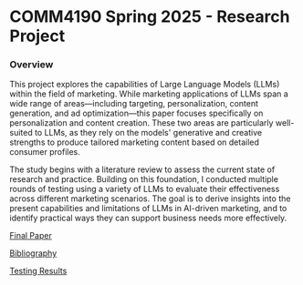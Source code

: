 # COMM4190 Spring 2025 - Research Project

### Overview

This project explores the capabilities of Large Language Models (LLMs) within the field of marketing. While marketing applications of LLMs span a wide range of areas—including targeting, personalization, content generation, and ad optimization—this paper focuses specifically on personalization and content creation. These two areas are particularly well-suited to LLMs, as they rely on the models' generative and creative strengths to produce tailored marketing content based on detailed consumer profiles.

The study begins with a literature review to assess the current state of research and practice. Building on this foundation, I conducted multiple rounds of testing using a variety of LLMs to evaluate their effectiveness across different marketing scenarios. The goal is to derive insights into the present capabilities and limitations of LLMs in AI-driven marketing, and to identify practical ways they can support business needs more effectively.

[Final Paper](finalPaper.ipynb)

[Bibliography](bibliography.ipynb)

[Testing Results](experimentResults/)


